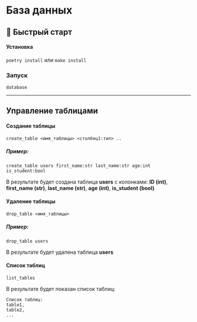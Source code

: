 # База данных

## 🚀 Быстрый старт

#### Установка

`poetry install` или `make install`

### Запуск

`database`

<hr />

## Управление таблицами

#### Создание таблицы

`create_table <имя_таблицы> <столбец1:тип> ..`

##### Пример:

`create_table users first_name:str last_name:str age:int is_student:bool`

В результате будет создана таблица **users** с колонками: **ID (int)**, **first_name (str)**, **last_name (str)**, **age (int)**, **is_student (bool)**

#### Удаление таблицы

`drop_table <имя_таблицы>`

##### Пример:

`drop_table users`

В результате будет удалена таблица **users**

#### Список таблиц

`list_tables`

В результате будет показан список таблиц:

```
Список таблиц:
table1,
table2,
...
```
